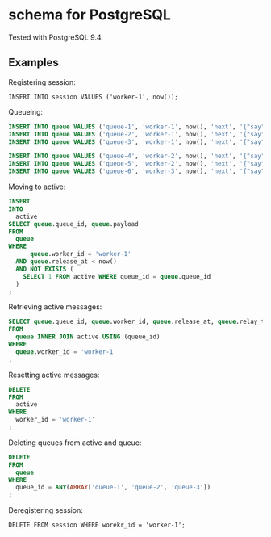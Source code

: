 # schema for PostgreSQL

Tested with PostgreSQL 9.4.

## Examples

Registering session:

```
INSERT INTO session VALUES ('worker-1', now());
```

Queueing:

```sql
INSERT INTO queue VALUES ('queue-1', 'worker-1', now(), 'next', '{"say": "hi"}');
INSERT INTO queue VALUES ('queue-2', 'worker-1', now(), 'next', '{"say": "hi"}');
INSERT INTO queue VALUES ('queue-3', 'worker-1', now(), 'next', '{"say": "hi"}');

INSERT INTO queue VALUES ('queue-4', 'worker-2', now(), 'next', '{"say": "hi"}');
INSERT INTO queue VALUES ('queue-5', 'worker-2', now(), 'next', '{"say": "hi"}');
INSERT INTO queue VALUES ('queue-6', 'worker-3', now(), 'next', '{"say": "hi"}');
```

Moving to active:

```sql
INSERT
INTO
  active
SELECT queue.queue_id, queue.payload
FROM
  queue
WHERE
      queue.worker_id = 'worker-1'
  AND queue.release_at < now()
  AND NOT EXISTS (
    SELECT 1 FROM active WHERE queue_id = queue.queue_id
  )
;
```

Retrieving active messages:

```sql
SELECT queue.queue_id, queue.worker_id, queue.release_at, queue.relay_to, queue.payload
FROM
  queue INNER JOIN active USING (queue_id)
WHERE
  queue.worker_id = 'worker-1'
;
```

Resetting active messages:

```sql
DELETE
FROM
  active
WHERE
  worker_id = 'worker-1'
;
```

Deleting queues from active and queue:

```sql
DELETE
FROM
  queue
WHERE
  queue_id = ANY(ARRAY['queue-1', 'queue-2', 'queue-3'])
;
```

Deregistering session:

```
DELETE FROM session WHERE worekr_id = 'worker-1';
```
